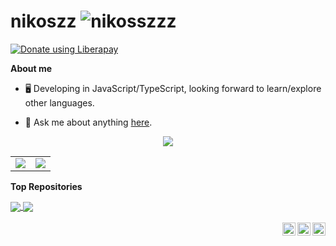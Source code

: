 # nikoszz <img src="https://komarev.com/ghpvc/?username=nikosszzz&style=flat-square" alt="nikosszzz" /><br>
<a href="https://liberapay.com/nikoszz/donate"><img alt="Donate using Liberapay" src="https://liberapay.com/assets/widgets/donate.svg"></a>

**About me**

- 🖥️ Developing in JavaScript/TypeScript, looking forward to learn/explore other languages.

- 💬 Ask me about anything [here](https://github.com/nikosszzz/nikosszzz/issues).

<p align="center">
  <a href="https://skillicons.dev">
    <img src="https://skillicons.dev/icons?i=react,electron,nextjs,nodejs,ts,js,html,css,linux,github,vscode,git,discord" />
  </a>
</p>

<table>
  <tr>
    <td align="center" style="padding=0;width=50%;">
      <img src="https://github-readme-stats.vercel.app/api?username=nikosszzz&show_icons=true&hide_border=true&hide_title=true&count_private=true&theme=dracula" />
    </td>
    <td align="center" style="padding=0;width=50%;">
      <img src="https://github-readme-stats.vercel.app/api/top-langs/?username=nikosszzz&show_icons=true&layout=compact&hide_border=true&hide_title=true&count_private=true&theme=dracula" />
    </td>
  </tr>
</table>

**Top Repositories**

<a href="https://github.com/nikosszzz/musicbot">
  <img align="center" src="https://github-readme-stats.vercel.app/api/pin/?username=nikosszzz&repo=musicbot&theme=dracula&hide_border=true" />
</a>
<a href="https://github.com/nikosszzz/windows-app">
  <img align="center" src="https://github-readme-stats.vercel.app/api/pin/?username=nikosszzz&repo=windows-app&theme=dracula&hide_border=true" />
</a>

<br />
<br />

<a href="https://twitter.com/nikosszzzz">
  <img align="right" alt="Twitter" width="21px" src="https://skillicons.dev/icons?i=twitter" />
</a>
<a href="https://discord.gg/QFvCUDydvV">
  <img align="right" alt="Infinium - My Discord Bot" width="21px" src="https://cdn.discordapp.com/avatars/812605665143029770/a94a217cc669d51d4eb6781ad46f50ea.webp?size=80" />
</a>
<a href="https://discord.com/users/327065865201909762">
  <img align="right" alt="Discord" width="21px" src="https://skillicons.dev/icons?i=discord" />
</a>
